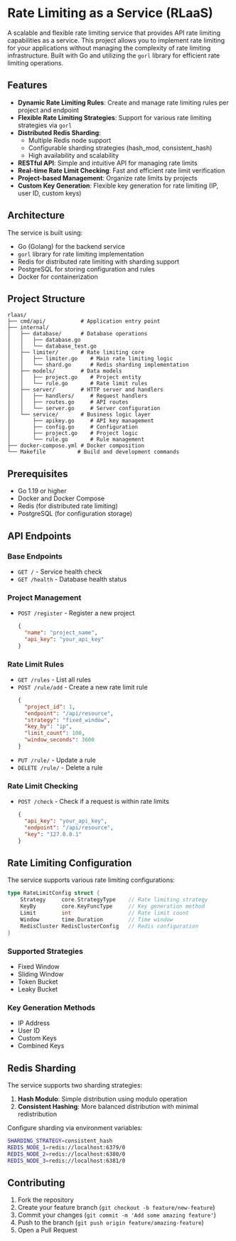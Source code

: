 # Rate Limiting as a Service (RLaaS)

A scalable and flexible rate limiting service that provides API rate limiting capabilities as a service. This project allows you to implement rate limiting for your applications without managing the complexity of rate limiting infrastructure. Built with Go and utilizing the `gorl` library for efficient rate limiting operations.

## Features

- **Dynamic Rate Limiting Rules**: Create and manage rate limiting rules per project and endpoint
- **Flexible Rate Limiting Strategies**: Support for various rate limiting strategies via `gorl`
- **Distributed Redis Sharding**: 
  - Multiple Redis node support
  - Configurable sharding strategies (hash_mod, consistent_hash)
  - High availability and scalability
- **RESTful API**: Simple and intuitive API for managing rate limits
- **Real-time Rate Limit Checking**: Fast and efficient rate limit verification
- **Project-based Management**: Organize rate limits by projects
- **Custom Key Generation**: Flexible key generation for rate limiting (IP, user ID, custom keys)

## Architecture

The service is built using:
- Go (Golang) for the backend service
- `gorl` library for rate limiting implementation
- Redis for distributed rate limiting with sharding support
- PostgreSQL for storing configuration and rules
- Docker for containerization

## Project Structure

```
rlaas/
├── cmd/api/           # Application entry point
├── internal/         
│   ├── database/      # Database operations
│   │   ├── database.go
│   │   └── database_test.go
│   ├── limiter/       # Rate limiting core
│   │   ├── limiter.go    # Main rate limiting logic
│   │   └── shard.go      # Redis sharding implementation
│   ├── models/        # Data models
│   │   ├── project.go    # Project entity
│   │   └── rule.go       # Rate limit rules
│   ├── server/        # HTTP server and handlers
│   │   ├── handlers/     # Request handlers
│   │   ├── routes.go     # API routes
│   │   └── server.go     # Server configuration
│   └── service/       # Business logic layer
│       ├── apikey.go     # API key management
│       ├── config.go     # Configuration
│       ├── project.go    # Project logic
│       └── rule.go       # Rule management
├── docker-compose.yml # Docker composition
└── Makefile          # Build and development commands
```

## Prerequisites

- Go 1.19 or higher
- Docker and Docker Compose
- Redis (for distributed rate limiting)
- PostgreSQL (for configuration storage)


## API Endpoints

### Base Endpoints
- `GET /` - Service health check
- `GET /health` - Database health status

### Project Management
- `POST /register` - Register a new project
  ```json
  {
    "name": "project_name",
    "api_key": "your_api_key"
  }
  ```

### Rate Limit Rules
- `GET /rules` - List all rules
- `POST /rule/add` - Create a new rate limit rule
  ```json
  {
    "project_id": 1,
    "endpoint": "/api/resource",
    "strategy": "fixed_window",
    "key_by": "ip",
    "limit_count": 100,
    "window_seconds": 3600
  }
  ```
- `PUT /rule/` - Update a rule
- `DELETE /rule/` - Delete a rule

### Rate Limit Checking
- `POST /check` - Check if a request is within rate limits
  ```json
  {
    "api_key": "your_api_key",
    "endpoint": "/api/resource",
    "key": "127.0.0.1"
  }
  ```

## Rate Limiting Configuration

The service supports various rate limiting configurations:

```go
type RateLimitConfig struct {
    Strategy     core.StrategyType    // Rate limiting strategy
    KeyBy        core.KeyFuncType     // Key generation method
    Limit        int                  // Rate limit count
    Window       time.Duration        // Time window
    RedisCluster RedisClusterConfig   // Redis configuration
}
```

### Supported Strategies
- Fixed Window
- Sliding Window
- Token Bucket
- Leaky Bucket

### Key Generation Methods
- IP Address
- User ID
- Custom Keys
- Combined Keys


## Redis Sharding

The service supports two sharding strategies:
1. **Hash Modulo**: Simple distribution using modulo operation
2. **Consistent Hashing**: More balanced distribution with minimal redistribution

Configure sharding via environment variables:
```bash
SHARDING_STRATEGY=consistent_hash
REDIS_NODE_1=redis://localhost:6379/0
REDIS_NODE_2=redis://localhost:6380/0
REDIS_NODE_3=redis://localhost:6381/0
```

## Contributing

1. Fork the repository
2. Create your feature branch (`git checkout -b feature/new-feature`)
3. Commit your changes (`git commit -m 'Add some amazing feature'`)
4. Push to the branch (`git push origin feature/amazing-feature`)
5. Open a Pull Request
